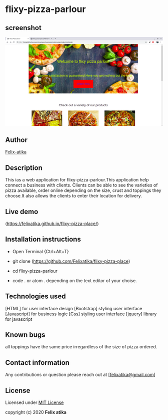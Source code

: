 # flixy-pizza-parlour
## screenshot
![user interface image](img/landfinal.png)
## Author
[Felix-atika](https://github.com/Felixatika)
 ## Description
 This ias a web application for flixy-pizza-parlour.This application help connect a business with clients.
 Clients can be able to see the varieties of pizza available, order online depending on the size, crust and toppings
 they choose.It also allows the clients to enter their location for delivery.
 
 ## Live demo
(https://felixatika.github.io/flixy-pizza-place/)
 
 ## Installation instructions
 * Open Terminal {Ctrl+Alt+T}

* git clone (https://github.com/Felixatika/flixy-pizza-place)

* cd flixy-pizza-parlour

* code . or atom . depending on the text editor of your choise.
 ## Technologies used
 [HTML] for user interface design
 [Bootstrap] styling user interface
 [Javascript] for business logic
 [Css] styling user interface
 [jquery] library for javascript
  
  ## Known bugs
  all toppings have the same price irregardless of the size of pizza ordered.
 
 ## Contact information
 Any contributions or question please reach out at [felixatika@gmail.com]
 
 ## License
 Licensed under [MIT License](LICENSE)
 
 copyright (c) 2020 **Felix atika**
